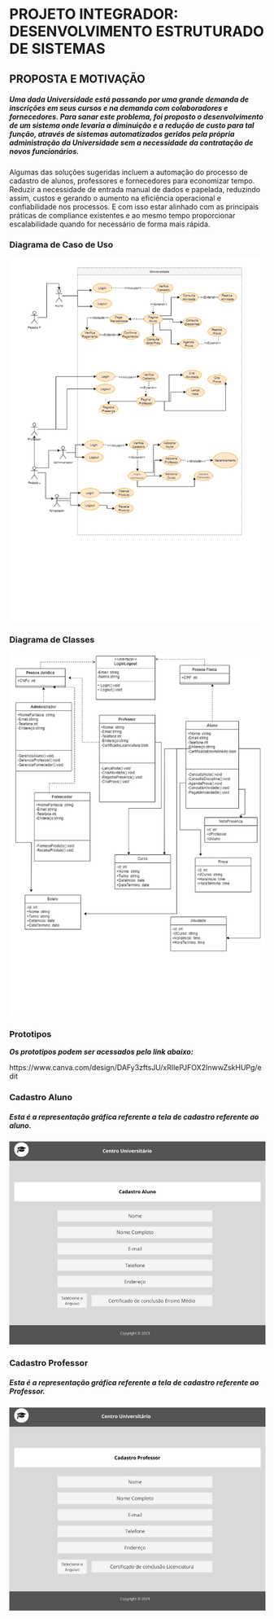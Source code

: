 # PROJETO INTEGRADOR: DESENVOLVIMENTO ESTRUTURADO DE SISTEMAS 

## PROPOSTA E MOTIVAÇÃO
##### Uma dada Universidade está passando por uma grande demanda de inscrições em seus cursos e na demanda com colaboradores e fornecedores. Para sanar este problema, foi proposto o desenvolvimento de um sistema onde levaria a diminuição e a redução de custo para tal função, através  de sistemas automatizados geridos pela própria administração da Universidade sem a necessidade da contratação de novos funcionários.
Algumas das soluções sugeridas incluem a  automação do  processo de cadastro de alunos, professores e fornecedores para economizar tempo. Reduzir a necessidade de entrada manual de dados e papelada, reduzindo assim,  custos e gerando o aumento  na eficiência operacional e  confiabilidade nos processos. E com isso estar alinhado com as principais práticas de compliance existentes e ao mesmo tempo proporcionar escalabilidade quando for necessário de forma mais rápida.

### Diagrama de Caso de Uso

![scrre](/UML/Universidade_Caso_de_Uso.png)


### Diagrama de Classes

![scrre](/UML/Universidade_Classe.png)


### Prototipos 

***Os prototipos podem ser acessados pelo link abaixo:***
<p>https://www.canva.com/design/DAFy3zftsJU/xRIlePJFOX2InwwZskHUPg/edit</p>

### Cadastro Aluno

##### Esta é a representação gráfica referente a tela de cadastro referente ao aluno.



![scrre](/Prototipos/CadastroAluno.png)


### Cadastro Professor

##### Esta é a representação gráfica referente a tela de cadastro referente ao Professor.



![scrre](/Prototipos/CadastroProfessor.png)
